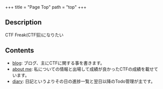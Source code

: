 +++
title = "Page Top"
path = "top"
+++

## Description

CTF Freak(CTF狂)になりたい

## Contents

- [blog](@/blog/_index.md): ブログ、主にCTFに関する事を書きます。
- [about me](@/pages/about.md): 私についての情報と出場して成績が良かったCTFの成績を載せています。
- [diary](@/diary/_index.md): 日記というよりその日の進捗一覧と翌日以降のTodo管理が主です。
